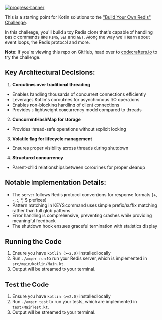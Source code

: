 [![progress-banner](https://backend.codecrafters.io/progress/redis/cef8d6b9-5f5a-48c1-8220-41a29c4a014c)](https://app.codecrafters.io/users/codecrafters-bot?r=2qF)

This is a starting point for Kotlin solutions to the
["Build Your Own Redis" Challenge](https://codecrafters.io/challenges/redis).

In this challenge, you'll build a toy Redis clone that's capable of handling
basic commands like `PING`, `SET` and `GET`. Along the way we'll learn about
event loops, the Redis protocol and more.

**Note**: If you're viewing this repo on GitHub, head over to
[codecrafters.io](https://codecrafters.io) to try the challenge.

## Key Architectural Decisions:

1. **Coroutines over traditional threading** 
  - Enables handling thousands of concurrent connections efficiently
  - Leverages Kotlin's coroutines for asynchronous I/O operations
  - Enables non-blocking handling of client connections
  - Provides a lightweight concurrency model compared to threads
2. **ConcurrentHashMap for storage**
  - Provides thread-safe operations without explicit locking
3. **Volatile flag for lifecycle management**
  - Ensures proper visibility across threads during shutdown
4. **Structured concurrency**
  - Parent-child relationships between coroutines for proper cleanup

## Notable Implementation Details:

- The server follows Redis protocol conventions for response formats (+, -, :, *, $ prefixes)
- Pattern matching in KEYS command uses simple prefix/suffix matching rather than full glob patterns
- Error handling is comprehensive, preventing crashes while providing meaningful feedback
- The shutdown hook ensures graceful termination with statistics display

## Running the Code

1. Ensure you have `kotlin (>=2.0)` installed locally
2. Run `./amper run` to run your Redis server, which is implemented in
   `src/main/kotlin/Main.kt`.
3. Output will be streamed to your terminal.

## Test the Code

1. Ensure you have `kotlin (>=2.0)` installed locally
2. Run `./amper test` to run your tests, which are implemented in
   `test/MainTest.kt`.
3. Output will be streamed to your terminal.
